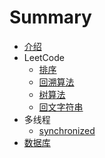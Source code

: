 # Summary

* [介绍](README.md)
* LeetCode
    * [排序](chapter/leetcode/sort.md)
    * [回溯算法](chapter/leetcode/backtracking.md)
    * [树算法](chapter/leetcode/tree.md)
    * [回文字符串](chapter/leetcode/palindrome.md)
* 多线程
    * [synchronized](chapter/thread/synchronized.md)
* [数据库](chapter/database.md)

